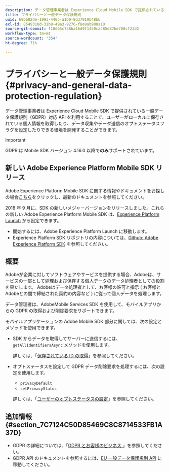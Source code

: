 ```yaml
---
description: データ管理事業者は Experience Cloud Mobile SDK で提供されている一般データ保護規則（GDPR）対応 API を利用することで、ユーザーがローカルに保存されている個人情報を取得したり、データ収集やデータ送信のオプトステータスフラグを設定したりできる環境を開発することができます。
title: プライバシーと一般データ保護規則
uuid: 69bb82de-1993-440c-a1b0-8d37919b48b6
exl-id: 8549310d-31b8-49a3-9276-f8e9ab980a10
source-git-commit: f18d65c738ba16d9f1459ca485d87be708cf23d2
workflow-type: tm+mt
source-wordcount: '354'
ht-degree: 71%

---
```


# プライバシーと一般データ保護規則 {#privacy-and-general-data-protection-regulation}

データ管理事業者は Experience Cloud Mobile SDK で提供されている一般データ保護規則（GDPR）対応 API を利用することで、ユーザーがローカルに保存されている個人情報を取得したり、データ収集やデータ送信のオプトステータスフラグを設定したりできる環境を開発することができます。

>[!IMPORTANT]
>
>GDPR は Mobile SDK バージョン 4.16.0 以降で&#x200B;**のみ**&#x200B;サポートされています。

## 新しい Adobe Experience Platform Mobile SDK リリース

Adobe Experience Platform Mobile SDK に関する情報やドキュメントをお探しの場合[こちら](https://aep-sdks.gitbook.io/docs/)をクリックし、最新のドキュメントを参照してください。

2018 年 9 月に、SDK の新しいメジャーバージョンをリリースしました。これらの新しい Adobe Experience Platform Mobile SDK は、[Experience Platform Launch](https://www.adobe.com/jp/experience-platform/launch.html) から設定できます。

* 開始するには、Adobe Experience Platform Launch に移動します。
* Experience Platform SDK リポジトリの内容については、[Github: Adobe Experience Platform SDK](https://github.com/Adobe-Marketing-Cloud/acp-sdks) を参照してください。

## 概要

Adobeが企業に対してソフトウェアやサービスを提供する場合、Adobeは、サービスの一部として処理および保存する個人データのデータ処理者としての役割を果たします。 Adobeはデータ処理者として、お客様の許可と指示 ( お客様とAdobeとの間で締結された契約の内容など ) に従って個人データを処理します。

データ管理者は、AdobeMobile Services SDK を使用して、モバイルアプリからの GDPR の取得および削除要求をサポートできます。

モバイルアプリケーションの Adobe Mobile SDK 部分に関しては、次の設定とメソッドを使用できます。

* SDK からデータを取得してサーバーに送信するには、`getAllIdentifiersAsync` メソッドを使用します。

   詳しくは、「[保存されている ID の取得](/help/ios/c-mob-privacy-gdpr-ios/c-mob-gdpr-ret-stored-ids-ios.md)」を参照してください。

* オプトステータスを設定して GDPR データ削除要求を処理するには、次の設定を使用します。

   * `privacyDefault`
   * `setPrivacyStatus`

   詳しくは、「[ユーザーのオプトステータスの設定](/help/ios/c-mob-privacy-gdpr-ios/privacy.md)」を参照してください。

## 追加情報 {#section_7C7124C50D85469C8C8714533FB1A37D}

* GDPR の詳細については、「[GDPR とお客様のビジネス ](https://www.adobe.com/jp/privacy/general-data-protection-regulation.html)」を参照してください。
* GDPR API のドキュメントを参照するには、[EU 一般データ保護規則 API](https://adobe.io/apis/cloudplatform/gdpr.html) に移動してください。
